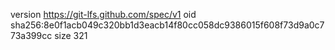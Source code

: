 version https://git-lfs.github.com/spec/v1
oid sha256:8e0f1acb049c320bb1d3eacb14f80cc058dc9386015f608f73d9a0c773a399cc
size 321
